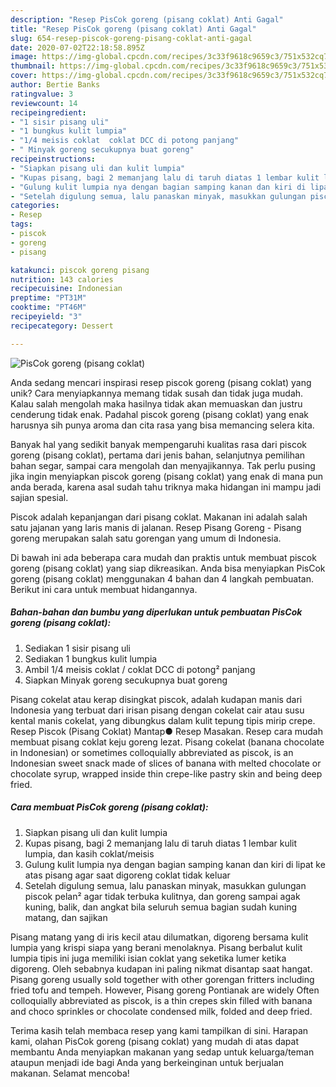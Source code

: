 ```yaml
---
description: "Resep PisCok goreng (pisang coklat) Anti Gagal"
title: "Resep PisCok goreng (pisang coklat) Anti Gagal"
slug: 654-resep-piscok-goreng-pisang-coklat-anti-gagal
date: 2020-07-02T22:18:58.895Z
image: https://img-global.cpcdn.com/recipes/3c33f9618c9659c3/751x532cq70/piscok-goreng-pisang-coklat-foto-resep-utama.jpg
thumbnail: https://img-global.cpcdn.com/recipes/3c33f9618c9659c3/751x532cq70/piscok-goreng-pisang-coklat-foto-resep-utama.jpg
cover: https://img-global.cpcdn.com/recipes/3c33f9618c9659c3/751x532cq70/piscok-goreng-pisang-coklat-foto-resep-utama.jpg
author: Bertie Banks
ratingvalue: 3
reviewcount: 14
recipeingredient:
- "1 sisir pisang uli"
- "1 bungkus kulit lumpia"
- "1/4 meisis coklat  coklat DCC di potong panjang"
- " Minyak goreng secukupnya buat goreng"
recipeinstructions:
- "Siapkan pisang uli dan kulit lumpia"
- "Kupas pisang, bagi 2 memanjang lalu di taruh diatas 1 lembar kulit lumpia, dan kasih coklat/meisis"
- "Gulung kulit lumpia nya dengan bagian samping kanan dan kiri di lipat ke atas pisang agar saat digoreng coklat tidak keluar"
- "Setelah digulung semua, lalu panaskan minyak, masukkan gulungan piscok pelan² agar tidak terbuka kulitnya, dan goreng sampai agak kuning, balik, dan angkat bila seluruh semua bagian sudah kuning matang, dan sajikan"
categories:
- Resep
tags:
- piscok
- goreng
- pisang

katakunci: piscok goreng pisang 
nutrition: 143 calories
recipecuisine: Indonesian
preptime: "PT31M"
cooktime: "PT46M"
recipeyield: "3"
recipecategory: Dessert

---
```



![PisCok goreng (pisang coklat)](https://img-global.cpcdn.com/recipes/3c33f9618c9659c3/751x532cq70/piscok-goreng-pisang-coklat-foto-resep-utama.jpg)

Anda sedang mencari inspirasi resep piscok goreng (pisang coklat) yang unik? Cara menyiapkannya memang tidak susah dan tidak juga mudah. Kalau salah mengolah maka hasilnya tidak akan memuaskan dan justru cenderung tidak enak. Padahal piscok goreng (pisang coklat) yang enak harusnya sih punya aroma dan cita rasa yang bisa memancing selera kita.

Banyak hal yang sedikit banyak mempengaruhi kualitas rasa dari piscok goreng (pisang coklat), pertama dari jenis bahan, selanjutnya pemilihan bahan segar, sampai cara mengolah dan menyajikannya. Tak perlu pusing jika ingin menyiapkan piscok goreng (pisang coklat) yang enak di mana pun anda berada, karena asal sudah tahu triknya maka hidangan ini mampu jadi sajian spesial.

Piscok adalah kepanjangan dari pisang coklat. Makanan ini adalah salah satu jajanan yang laris manis di jalanan. Resep Pisang Goreng - Pisang goreng merupakan salah satu gorengan yang umum di Indonesia.


Di bawah ini ada beberapa cara mudah dan praktis untuk membuat piscok goreng (pisang coklat) yang siap dikreasikan. Anda bisa menyiapkan PisCok goreng (pisang coklat) menggunakan 4 bahan dan 4 langkah pembuatan. Berikut ini cara untuk membuat hidangannya.

<!--inarticleads1-->

##### Bahan-bahan dan bumbu yang diperlukan untuk pembuatan PisCok goreng (pisang coklat):

1. Sediakan 1 sisir pisang uli
1. Sediakan 1 bungkus kulit lumpia
1. Ambil 1/4 meisis coklat / coklat DCC di potong² panjang
1. Siapkan  Minyak goreng secukupnya buat goreng


Pisang cokelat atau kerap disingkat piscok, adalah kudapan manis dari Indonesia yang terbuat dari irisan pisang dengan cokelat cair atau susu kental manis cokelat, yang dibungkus dalam kulit tepung tipis mirip crepe. Resep Piscok (Pisang Coklat) Mantap● Resep Masakan. Resep cara mudah membuat pisang coklat keju goreng lezat. Pisang cokelat (banana chocolate in Indonesian) or sometimes colloquially abbreviated as piscok, is an Indonesian sweet snack made of slices of banana with melted chocolate or chocolate syrup, wrapped inside thin crepe-like pastry skin and being deep fried. 

<!--inarticleads2-->

##### Cara membuat PisCok goreng (pisang coklat):

1. Siapkan pisang uli dan kulit lumpia
1. Kupas pisang, bagi 2 memanjang lalu di taruh diatas 1 lembar kulit lumpia, dan kasih coklat/meisis
1. Gulung kulit lumpia nya dengan bagian samping kanan dan kiri di lipat ke atas pisang agar saat digoreng coklat tidak keluar
1. Setelah digulung semua, lalu panaskan minyak, masukkan gulungan piscok pelan² agar tidak terbuka kulitnya, dan goreng sampai agak kuning, balik, dan angkat bila seluruh semua bagian sudah kuning matang, dan sajikan


Pisang matang yang di iris kecil atau dilumatkan, digoreng bersama kulit lumpia yang krispi siapa yang berani menolaknya. Pisang berbalut kulit lumpia tipis ini juga memiliki isian coklat yang seketika lumer ketika digoreng. Oleh sebabnya kudapan ini paling nikmat disantap saat hangat. Pisang goreng usually sold together with other gorengan fritters including fried tofu and tempeh. However, Pisang goreng Pontianak are widely Often colloquially abbreviated as piscok, is a thin crepes skin filled with banana and choco sprinkles or chocolate condensed milk, folded and deep fried. 

Terima kasih telah membaca resep yang kami tampilkan di sini. Harapan kami, olahan PisCok goreng (pisang coklat) yang mudah di atas dapat membantu Anda menyiapkan makanan yang sedap untuk keluarga/teman ataupun menjadi ide bagi Anda yang berkeinginan untuk berjualan makanan. Selamat mencoba!
